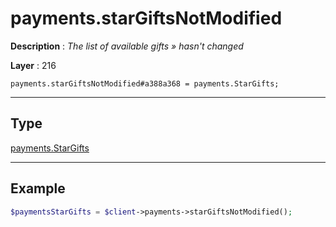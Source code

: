 # payments.starGiftsNotModified

**Description** : *The list of available gifts &raquo; hasn&#039;t changed*

**Layer** : 216

```tl
payments.starGiftsNotModified#a388a368 = payments.StarGifts;
```

---

## Type

[payments.StarGifts](type/payments.StarGifts)

---

## Example

```php
$paymentsStarGifts = $client->payments->starGiftsNotModified();
```